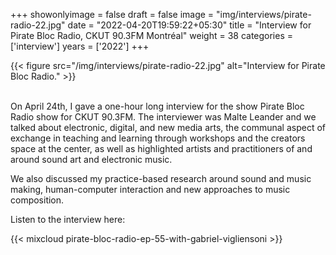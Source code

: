 +++
showonlyimage = false
draft = false
image = "img/interviews/pirate-radio-22.jpg"
date = "2022-04-20T19:59:22+05:30"
title = "Interview for Pirate Bloc Radio, CKUT 90.3FM Montréal"
weight = 38
categories = ['interview']
years = ['2022']
+++




<!--more-->

{{< figure src="/img/interviews/pirate-radio-22.jpg" alt="Interview for Pirate Bloc Radio." >}}
<br><br>

On April 24th, I gave a one-hour long interview for the show Pirate Bloc Radio show for CKUT 90.3FM. The interviewer was Malte Leander and we talked about electronic, digital, and new media arts, the communal aspect of exchange in teaching and learning through workshops and the creators space at the center, as well as highlighted artists and practitioners of and around sound art and electronic music.



We also discussed my practice-based research around sound and music making, human-computer interaction and new approaches to music composition.

Listen to the interview here:

{{< mixcloud pirate-bloc-radio-ep-55-with-gabriel-vigliensoni >}}